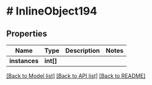 # # InlineObject194

## Properties

Name | Type | Description | Notes
------------ | ------------- | ------------- | -------------
**instances** | **int[]** |  |

[[Back to Model list]](../../README.md#models) [[Back to API list]](../../README.md#endpoints) [[Back to README]](../../README.md)
